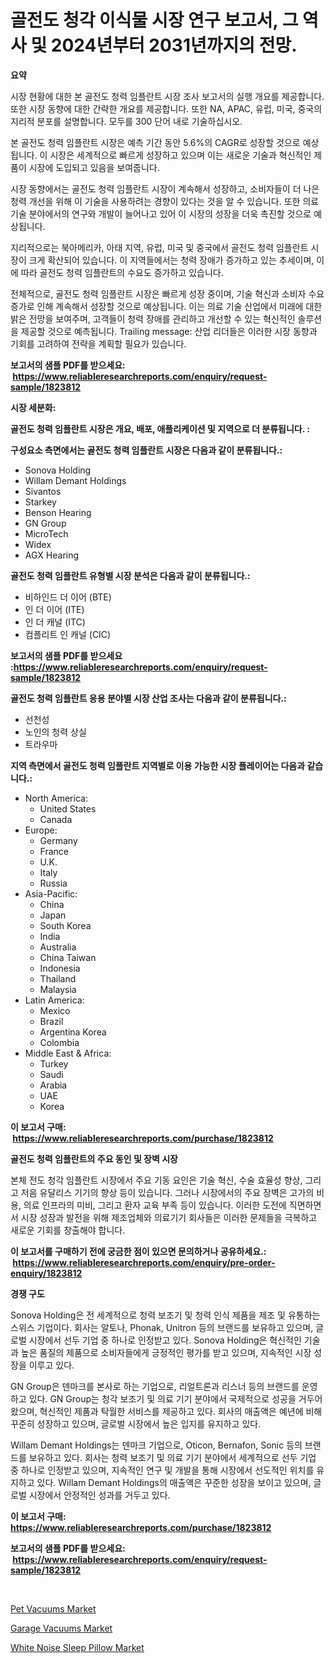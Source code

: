 <p><h1>골전도 청각 이식물 시장 연구 보고서, 그 역사 및 2024년부터 2031년까지의 전망.</h1></p><p><strong>요약</strong></p>
<p><p>시장 현황에 대한 본 골전도 청력 임플란트 시장 조사 보고서의 실행 개요를 제공합니다. 또한 시장 동향에 대한 간략한 개요를 제공합니다. 또한 NA, APAC, 유럽, 미국, 중국의 지리적 분포를 설명합니다. 모두를 300 단어 내로 기술하십시오.</p><p>본 골전도 청력 임플란트 시장은 예측 기간 동안 5.6%의 CAGR로 성장할 것으로 예상됩니다. 이 시장은 세계적으로 빠르게 성장하고 있으며 이는 새로운 기술과 혁신적인 제품이 시장에 도입되고 있음을 보여줍니다.</p><p>시장 동향에서는 골전도 청력 임플란트 시장이 계속해서 성장하고, 소비자들이 더 나은 청력 개선을 위해 이 기술을 사용하려는 경향이 있다는 것을 알 수 있습니다. 또한 의료 기술 분야에서의 연구와 개발이 늘어나고 있어 이 시장의 성장을 더욱 촉진할 것으로 예상됩니다.</p><p>지리적으로는 북아메리카, 아태 지역, 유럽, 미국 및 중국에서 골전도 청력 임플란트 시장이 크게 확산되어 있습니다. 이 지역들에서는 청력 장애가 증가하고 있는 추세이며, 이에 따라 골전도 청력 임플란트의 수요도 증가하고 있습니다.</p><p>전체적으로, 골전도 청력 임플란트 시장은 빠르게 성장 중이며, 기술 혁신과 소비자 수요 증가로 인해 계속해서 성장할 것으로 예상됩니다. 이는 의료 기술 산업에서 미래에 대한 밝은 전망을 보여주며, 고객들이 청력 장애를 관리하고 개선할 수 있는 혁신적인 솔루션을 제공할 것으로 예측됩니다.  Trailing message: 산업 리더들은 이러한 시장 동향과 기회를 고려하여 전략을 계획할 필요가 있습니다.</p></p>
<p><strong>보고서의 샘플 PDF를 받으세요: &nbsp;<a href="https://www.reliableresearchreports.com/enquiry/request-sample/1823812">https://www.reliableresearchreports.com/enquiry/request-sample/1823812</a></strong></p>
<p><strong>시장 세분화:</strong></p>
<p><strong> 골전도 청력 임플란트 시장은 개요, 배포, 애플리케이션 및 지역으로 더 분류됩니다. :</strong></p>
<p><strong>구성요소 측면에서는 골전도 청력 임플란트 시장은 다음과 같이 분류됩니다.:</strong></p>
<p><ul><li>Sonova Holding</li><li>Willam Demant Holdings</li><li>Sivantos</li><li>Starkey</li><li>Benson Hearing</li><li>GN Group</li><li>MicroTech</li><li>Widex</li><li>AGX Hearing</li></ul></p>
<p><strong> 골전도 청력 임플란트 유형별 시장 분석은 다음과 같이 분류됩니다.:</strong></p>
<p><ul><li>비하인드 더 이어 (BTE)</li><li>인 더 이어 (ITE)</li><li>인 더 캐널 (ITC)</li><li>컴플리트 인 캐널 (CIC)</li></ul></p>
<p><strong>보고서의 샘플 PDF를 받으세요 :<a href="https://www.reliableresearchreports.com/enquiry/request-sample/1823812">https://www.reliableresearchreports.com/enquiry/request-sample/1823812</a></strong></p>
<p><strong> 골전도 청력 임플란트 응용 분야별 시장 산업 조사는 다음과 같이 분류됩니다.:</strong></p>
<p><ul><li>선천성</li><li>노인의 청력 상실</li><li>트라우마</li></ul></p>
<p><strong>지역 측면에서 골전도 청력 임플란트 지역별로 이용 가능한 시장 플레이어는 다음과 같습니다.:</strong></p>
<p><ul>
    <li>
        North America:
        <ul>
            <li>United States</li>
            <li>Canada</li>
        </ul>
    </li>
    <li>
        Europe:
        <ul>
            <li>Germany</li>
            <li>France</li>
            <li>U.K.</li>
            <li>Italy</li>
            <li>Russia</li>
        </ul>
    </li>
    <li>
        Asia-Pacific:
        <ul>
            <li>China</li>
            <li>Japan</li>
            <li>South Korea</li>
            <li>India</li>
            <li>Australia</li>
            <li>China Taiwan</li>
            <li>Indonesia</li>
            <li>Thailand</li>
            <li>Malaysia</li>
        </ul>
    </li>
    <li>
        Latin America:
        <ul>
            <li>Mexico</li>
            <li>Brazil</li>
            <li>Argentina Korea</li>
            <li>Colombia</li>
        </ul>
    </li>
    <li>
        Middle East & Africa:
        <ul>
            <li>Turkey</li>
            <li>Saudi</li>
            <li>Arabia</li>
            <li>UAE</li>
            <li>Korea</li>
        </ul>
    </li>
    </ul></p>
<p><strong>이 보고서 구매: &nbsp;<a href="https://www.reliableresearchreports.com/purchase/1823812">https://www.reliableresearchreports.com/purchase/1823812</a></strong></p>
<p><strong>골전도 청력 임플란트의 주요 동인 및 장벽 시장</strong></p>
<p><p>본체 전도 청각 임플란트 시장에서 주요 기동 요인은 기술 혁신, 수술 효율성 향상, 그리고 저음 유달리스 기기의 향상 등이 있습니다. 그러나 시장에서의 주요 장벽은 고가의 비용, 의료 인프라의 미비, 그리고 환자 교육 부족 등이 있습니다. 이러한 도전에 직면하면서 시장 성장과 발전을 위해 제조업체와 의료기기 회사들은 이러한 문제들을 극복하고 새로운 기회를 창출해야 합니다.</p></p>
<p><strong>이 보고서를 구매하기 전에 궁금한 점이 있으면 문의하거나 공유하세요.: &nbsp;<a href="https://www.reliableresearchreports.com/enquiry/pre-order-enquiry/1823812">https://www.reliableresearchreports.com/enquiry/pre-order-enquiry/1823812</a></strong></p>
<p><strong>경쟁 구도</strong></p>
<p><p>Sonova Holding은 전 세계적으로 청력 보조기 및 청력 인식 제품을 제조 및 유통하는 스위스 기업이다. 회사는 알토나, Phonak, Unitron 등의 브랜드를 보유하고 있으며, 글로벌 시장에서 선두 기업 중 하나로 인정받고 있다. Sonova Holding은 혁신적인 기술과 높은 품질의 제품으로 소비자들에게 긍정적인 평가를 받고 있으며, 지속적인 시장 성장을 이루고 있다.</p><p>GN Group은 덴마크를 본사로 하는 기업으로, 리얼트론과 리스너 등의 브랜드를 운영하고 있다. GN Group는 청각 보조기 및 의료 기기 분야에서 국제적으로 성공을 거두어 왔으며, 혁신적인 제품과 탁월한 서비스를 제공하고 있다. 회사의 매출액은 예년에 비해 꾸준히 성장하고 있으며, 글로벌 시장에서 높은 입지를 유지하고 있다.</p><p>Willam Demant Holdings는 덴마크 기업으로, Oticon, Bernafon, Sonic 등의 브랜드를 보유하고 있다. 회사는 청력 보조기 및 의료 기기 분야에서 세계적으로 선두 기업 중 하나로 인정받고 있으며, 지속적인 연구 및 개발을 통해 시장에서 선도적인 위치를 유지하고 있다. Willam Demant Holdings의 매출액은 꾸준한 성장을 보이고 있으며, 글로벌 시장에서 안정적인 성과를 거두고 있다.</p></p>
<p><strong>이 보고서 구매: &nbsp; <a href="https://www.reliableresearchreports.com/purchase/1823812">https://www.reliableresearchreports.com/purchase/1823812</a></strong></p>
<p><strong>보고서의 샘플 PDF를 받으세요: &nbsp;<a href="https://www.reliableresearchreports.com/enquiry/request-sample/1823812">https://www.reliableresearchreports.com/enquiry/request-sample/1823812</a></strong><strong></strong></p>
<p>&nbsp;</p>
<p><p><a href="https://github.com/angelajermaine/Market-Research-Report-List-2/blob/main/pet-vacuums-market.md">Pet Vacuums Market</a></p><p><a href="https://github.com/beatblasta/Market-Research-Report-List-2/blob/main/garage-vacuums-market.md">Garage Vacuums Market</a></p><p><a href="https://github.com/shotows/Market-Research-Report-List-1/blob/main/white-noise-sleep-pillow-market.md">White Noise Sleep Pillow Market</a></p></p>